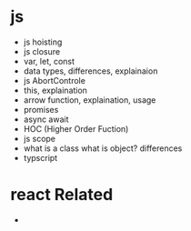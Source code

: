 # js
- js hoisting
- js closure
- var, let, const
- data types, differences, explainaion
- js AbortControle
- this, explaination
- arrow function, explaination, usage
- promises
- async await
- HOC (Higher Order Fuction)
- js scope
- what is a class what is object? differences
- typscript

# react Related
- 
